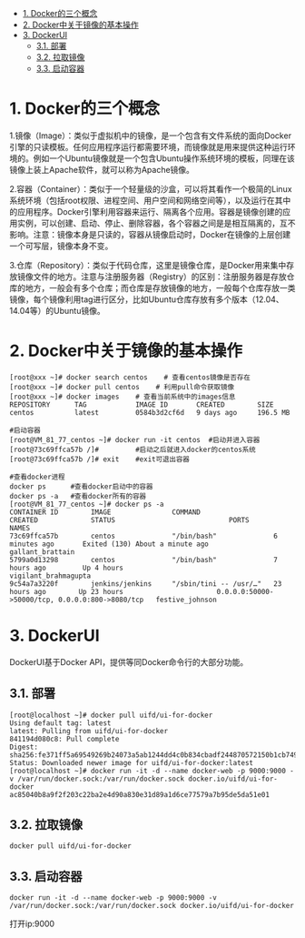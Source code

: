 
<!-- TOC -->

- [1. Docker的三个概念](#1-docker的三个概念)
- [2. Docker中关于镜像的基本操作](#2-docker中关于镜像的基本操作)
- [3. DockerUI](#3-dockerui)
    - [3.1. 部署](#31-部署)
    - [3.2. 拉取镜像](#32-拉取镜像)
    - [3.3. 启动容器](#33-启动容器)

<!-- /TOC -->

# 1. Docker的三个概念  
1.镜像（Image）：类似于虚拟机中的镜像，是一个包含有文件系统的面向Docker引擎的只读模板。任何应用程序运行都需要环境，而镜像就是用来提供这种运行环境的。例如一个Ubuntu镜像就是一个包含Ubuntu操作系统环境的模板，同理在该镜像上装上Apache软件，就可以称为Apache镜像。 

2.容器（Container）：类似于一个轻量级的沙盒，可以将其看作一个极简的Linux系统环境（包括root权限、进程空间、用户空间和网络空间等），以及运行在其中的应用程序。Docker引擎利用容器来运行、隔离各个应用。容器是镜像创建的应用实例，可以创建、启动、停止、删除容器，各个容器之间是是相互隔离的，互不影响。注意：镜像本身是只读的，容器从镜像启动时，Docker在镜像的上层创建一个可写层，镜像本身不变。

3.仓库（Repository）：类似于代码仓库，这里是镜像仓库，是Docker用来集中存放镜像文件的地方。注意与注册服务器（Registry）的区别：注册服务器是存放仓库的地方，一般会有多个仓库；而仓库是存放镜像的地方，一般每个仓库存放一类镜像，每个镜像利用tag进行区分，比如Ubuntu仓库存放有多个版本（12.04、14.04等）的Ubuntu镜像。

# 2. Docker中关于镜像的基本操作
```
[root@xxx ~]# docker search centos    # 查看centos镜像是否存在
[root@xxx ~]# docker pull centos    # 利用pull命令获取镜像
[root@xxx ~]# docker images    # 查看当前系统中的images信息
REPOSITORY      TAG            IMAGE ID       CREATED        SIZE
centos          latest         0584b3d2cf6d   9 days ago     196.5 MB
```

```
#启动容器
[root@VM_81_77_centos ~]# docker run -it centos  #启动并进入容器
[root@73c69ffca57b /]#         #启动之后就进入docker的centos系统
[root@73c69ffca57b /]# exit    #exit可退出容器

#查看docker进程
docker ps      #查看docker启动中的容器
docker ps -a   #查看docker所有的容器
[root@VM_81_77_centos ~]# docker ps -a
CONTAINER ID        IMAGE               COMMAND                  CREATED             STATUS                            PORTS                                             NAMES
73c69ffca57b        centos              "/bin/bash"              6 minutes ago       Exited (130) About a minute ago                                                     gallant_brattain
5799a0d13298        centos              "/bin/bash"              7 hours ago         Up 4 hours                                                                          vigilant_brahmagupta
9c54a7a3220f        jenkins/jenkins     "/sbin/tini -- /usr/…"   23 hours ago        Up 23 hours                       0.0.0.0:50000->50000/tcp, 0.0.0.0:800->8080/tcp   festive_johnson
```


# 3. DockerUI

DockerUI基于Docker API，提供等同Docker命令行的大部分功能。
## 3.1. 部署
```
[root@localhost ~]# docker pull uifd/ui-for-docker 
Using default tag: latest
latest: Pulling from uifd/ui-for-docker
841194d080c8: Pull complete 
Digest: sha256:fe371ff5a69549269b24073a5ab1244dd4c0b834cbadf244870572150b1cb749
Status: Downloaded newer image for uifd/ui-for-docker:latest
[root@localhost ~]# docker run -it -d --name docker-web -p 9000:9000 -v /var/run/docker.sock:/var/run/docker.sock docker.io/uifd/ui-for-docker
ac85040b8a9f2f203c22ba2e4d90a830e31d89a1d6ce77579a7b95de5da51e01
```

## 3.2. 拉取镜像
```
docker pull uifd/ui-for-docker 
```

## 3.3. 启动容器
```
docker run -it -d --name docker-web -p 9000:9000 -v /var/run/docker.sock:/var/run/docker.sock docker.io/uifd/ui-for-docker 

```

打开ip:9000
